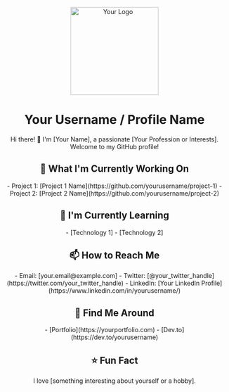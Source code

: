 <!-- Replace the following placeholder with your own content -->
<p align="center">
  <img src="path_to_your_logo.png" alt="Your Logo" width="200">
</p>

<h1 align="center">Your Username / Profile Name</h1>

<p align="center">
  <!-- Add any relevant badges here (e.g., build status, version, stars, license) -->
</p>

<p align="center">
  <!-- Add a brief description of yourself or your project -->
  Hi there! 👋 I'm [Your Name], a passionate [Your Profession or Interests]. Welcome to my GitHub profile!
</p>

<h2 align="center">🚀 What I'm Currently Working On</h2>

<p align="center">
  <!-- List some of your current projects or highlight your latest project -->
  - Project 1: [Project 1 Name](https://github.com/yourusername/project-1)
  - Project 2: [Project 2 Name](https://github.com/yourusername/project-2)
</p>

<h2 align="center">🌱 I'm Currently Learning</h2>

<p align="center">
  <!-- Mention the technologies or skills you're currently learning or interested in -->
  - [Technology 1]
  - [Technology 2]
</p>

<h2 align="center">📫 How to Reach Me</h2>

<p align="center">
  <!-- Add your contact information, social media links, or other ways to get in touch -->
  - Email: [your.email@example.com]
  - Twitter: [@your_twitter_handle](https://twitter.com/your_twitter_handle)
  - LinkedIn: [Your LinkedIn Profile](https://www.linkedin.com/in/yourusername/)
</p>

<h2 align="center">👀 Find Me Around</h2>

<p align="center">
  <!-- Add links to your other profiles or platforms -->
  - [Portfolio](https://yourportfolio.com)
  - [Dev.to](https://dev.to/yourusername)
</p>

<h2 align="center">⭐ Fun Fact</h2>

<p align="center">
  <!-- Share a fun or interesting fact about yourself -->
  I love [something interesting about yourself or a hobby].
</p>

<p align="center">
  <!-- Add any additional sections you'd like, such as GitHub stats, top projects, etc. -->
</p>

<!-- Replace the following placeholder with your own content -->
